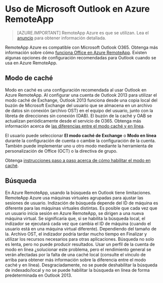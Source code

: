<properties
    pageTitle="Usar Outlook en Azure RemoteApp | Microsoft Azure" 
    description="Obtenga información sobre cómo configurar y utilizar Outlook en Azure RemoteApp | Microsoft Azure"
    services="remoteapp"
    documentationCenter=""
    authors="pavithir"
    manager="mbaldwin" />

<tags
    ms.service="remoteapp"
    ms.workload="compute"
    ms.tgt_pltfrm="na"
    ms.devlang="na"
    ms.topic="hero-article"
    ms.date="08/15/2016"
    ms.author="elizapo" />

# <a name="using-microsoft-outlook-in-azure-remoteapp"></a>Uso de Microsoft Outlook en Azure RemoteApp

> [AZURE.IMPORTANT]
> RemoteApp Azure es que se utilizan. Lea el [anuncio](https://go.microsoft.com/fwlink/?linkid=821148) para obtener información detallada.

RemoteApp Azure es compatible con Microsoft Outlook O365. Obtenga más información sobre cómo [funciona Office en Azure RemoteApp](remoteapp-officesubscription.md). Existen algunas opciones de configuración recomendadas para Outlook cuando se usa en Azure RemoteApp.

## <a name="cached-mode"></a>Modo de caché
Modo en caché es una configuración recomendada al usar Outlook en Azure RemoteApp. Al configurar una cuenta de Outlook 2013 para utilizar el modo caché de Exchange, Outlook 2013 funciona desde una copia local del buzón de Microsoft Exchange del usuario que se almacena en un archivo de datos sin conexión (archivo OST) en el equipo del usuario, junto con la libreta de direcciones sin conexión (OAB). El buzón de la caché y OAB se actualizan periódicamente desde el servicio de O365. Obtenga más información acerca de [las diferencias entre el modo caché y en línea](https://technet.microsoft.com/library/jj683103.aspx).

El usuario puede seleccionar **El modo caché de Exchange** o **Modo en línea** durante la configuración de cuenta o cambie la configuración de la cuenta. También puede implementar uno u otro modo mediante la herramienta de personalización de Office (OCT) o la directiva de grupo.  

Obtenga [instrucciones paso a paso acerca de cómo habilitar el modo en caché](https://technet.microsoft.com/library/c6f4cad9-c918-420e-bab3-8b49e1885034#proc).

## <a name="search"></a>Búsqueda
En Azure RemoteApp, usando la búsqueda en Outlook tiene limitaciones. RemoteApp Azure usa máquinas virtuales agrupadas para ajustar las sesiones de usuario. Indización de búsqueda depende del ID de máquina es diferente para las máquinas virtuales distintas. Es posible que cada vez que un usuario inicia sesión en Azure RemoteApp, se dirigen a una nueva máquina virtual. Se significaría que, si se habilita la búsqueda local, el indizador se ejecutará cada vez que cambia el ID de máquina (cuando el usuario está en una máquina virtual diferente). Dependiendo del tamaño de la. Archivo OST, el indizador podría tardar mucho tiempo en Finalizar y utilizar los recursos necesarios para otras aplicaciones. Búsqueda no solo es lenta, pero no puede producir resultados. Usar un perfil de la cuenta de modo en línea ¿solucionar este problema, pero el rendimiento general se verán afectadas por la falta de una caché local (consulte el vínculo de arriba para obtener más información sobre la diferencia entre el modo caché y en línea). Desgraciadamente, no se puede deshabilitar la búsqueda de indexado/local y no se puede habilitar la búsqueda en línea de forma predeterminada en Outlook 2013.
